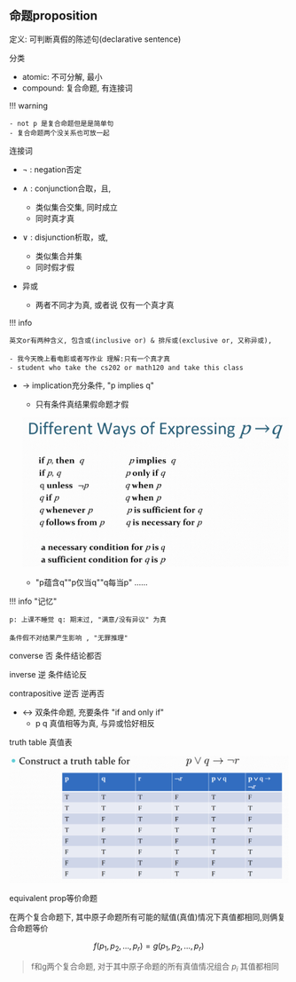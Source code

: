## 命题proposition

定义: 可判断真假的陈述句(declarative sentence)

分类

- atomic: 不可分解, 最小
- compound: 复合命题,  有连接词

!!! warning

    - not p 是复合命题但是是简单句
    - 复合命题两个没关系也可放一起

连接词

- $\neg$ : negation否定
- $\wedge$ : conjunction合取，且, 
    - 类似集合交集, 同时成立
    - 同时真才真
- $\vee$ : disjunction析取，或, 
    - 类似集合并集
    - 同时假才假

- 异或
    - 两者不同才为真, 或者说 仅有一个真才真

!!! info 

    英文or有两种含义, 包含或(inclusive or) & 排斥或(exclusive or, 又称异或), 

    - 我今天晚上看电影或者写作业 理解:只有一个真才真
    - student who take the cs202 or math120 and take this class

- $\rightarrow$	implication充分条件, "p implies q"
    - 只有条件真结果假命题才假

    ![alt text](./res/image/image.png)

    - "p蕴含q""p仅当q""q每当p" ......

!!! info "记忆"

    p: 上课不睡觉 q: 期末过, "满意/没有异议" 为真

    条件假不对结果产生影响 , "无罪推理"

converse 否 条件结论都否

inverse 逆 条件结论反

contrapositive 逆否 逆再否


- $\leftrightarrow$	双条件命题, 充要条件 "if and only if"
    - p q 真值相等为真, 与异或恰好相反

truth table 真值表

![alt text](./res/image/image-1.png)

equivalent prop等价命题

在两个复合命题下, 其中原子命题所有可能的赋值(真值)情况下真值都相同,则俩复合命题等价

$$ f(p_1, p_2, \dots, p_r) = g(p_1, p_2, \dots, p_r)$$ 

> f和g两个复合命题, 对于其中原子命题的所有真值情况组合 $p_i$ 其值都相同